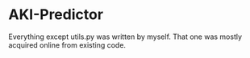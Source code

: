 # AKI-Predictor

Everything except utils.py was written by myself. That one was mostly acquired online from existing code.
